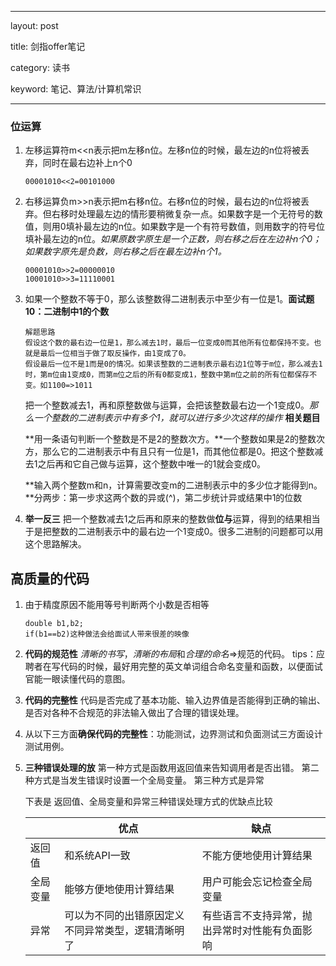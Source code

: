 ----

layout: post

title: 剑指offer笔记

category: 读书

keyword: 笔记、算法/计算机常识

---

### 位运算

 1. 左移运算符m<<n表示把m左移n位。左移n位的时候，最左边的n位将被丢弃，同时在最右边补上n个0  

    ```
    00001010<<2=00101000
    ```

 2. 右移运算负m>>n表示把m右移n位。右移n位的时候，最右边的n位将被丢弃。但右移时处理最左边的情形要稍微复杂一点。如果数字是一个无符号的数值，则用0填补最左边的n位。如果数字是一个有符号数值，则用数字的符号位填补最左边的n位。*如果原数字原生是一个正数，则右移之后在左边补n个0；如果数字原先是负数，则右移之后在最左边补n个1。*

    ```00
    00001010>>2=00000010
    10001010>>3=11110001
    ```

3. 如果一个整数不等于0，那么该整数得二进制表示中至少有一位是1。**面试题10：二进制中1的个数** 

   ```
   解题思路
   假设这个数的最右边一位是1，那么减去1时，最后一位变成0而其他所有位都保持不变。也就是最后一位相当于做了取反操作，由1变成了0。
   假设最后一位不是1而是0的情况。如果该整数的二进制表示最右边1位等于m位，那么减去1时，第m位由1变成0，而第m位之后的所有0都变成1，整数中第m位之前的所有位都保存不变。如1100=>1011
   ```

   把一个整数减去1，再和原整数做与运算，会把该整数最右边一个1变成0。*那么一个整数的二进制表示中有多个1，就可以进行多少次这样的操作*
   **相关题目**

   **用一条语句判断一个整数是不是2的整数次方。**一个整数如果是2的整数次方，那么它的二进制表示中有且只有一位是1，而其他位都是0。把这个整数减去1之后再和它自己做与运算，这个整数中唯一的1就会变成0。

   **输入两个整数m和n，计算需要改变m的二进制表示中的多少位才能得到n。**分两步：第一步求这两个数的异或(^)，第二步统计异或结果中1的位数

4. **举一反三** 把一个整数减去1之后再和原来的整数做**位与**运算，得到的结果相当于是把整数的二进制表示中的最右边一个1变成0。很多二进制的问题都可以用这个思路解决。

## 高质量的代码

1. 由于精度原因不能用等号判断两个小数是否相等

   ```
   double b1,b2;
   if(b1==b2)这种做法会给面试人带来很差的映像
   ```

2. **代码的规范性** *清晰的书写*，*清晰的布局*和*合理的命名*=>规范的代码。
   tips：应聘者在写代码的时候，最好用完整的英文单词组合命名变量和函数，以便面试官能一眼读懂代码的意图。

3. **代码的完整性** 代码是否完成了基本功能、输入边界值是否能得到正确的输出、是否对各种不合规范的非法输入做出了合理的错误处理。

4. 从以下三方面**确保代码的完整性**：功能测试，边界测试和负面测试三方面设计测试用例。

5. **三种错误处理的放** 
   第一种方式是函数用返回值来告知调用者是否出错。
   第二种方式是当发生错误时设置一个全局变量。
   第三种方式是异常

   下表是 返回值、全局变量和异常三种错误处理方式的优缺点比较

   |          | 优点                                               | 缺点                                           |
   | -------- | -------------------------------------------------- | ---------------------------------------------- |
   | 返回值   | 和系统API一致                                      | 不能方便地使用计算结果                         |
   | 全局变量 | 能够方便地使用计算结果                             | 用户可能会忘记检查全局变量                     |
   | 异常     | 可以为不同的出错原因定义不同异常类型，逻辑清晰明了 | 有些语言不支持异常，抛出异常时对性能有负面影响 |

   